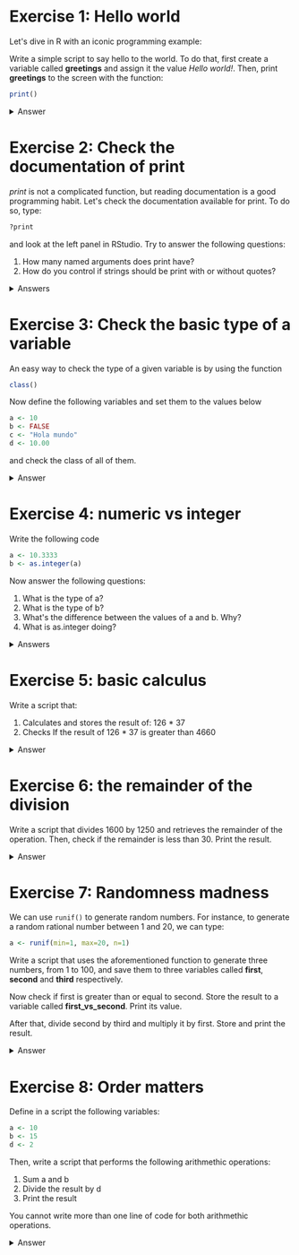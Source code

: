 # Exercise 1: Hello world

Let's dive in R with an iconic programming example: 

Write a simple script to say hello to the world. To do that, first
create a variable called **greetings** and assign it the value _Hello world!_.
Then, print **greetings** to the screen with the function:

```R
print()
```


<details>
  <summary>Answer</summary>

 ```R

 greetings <- 'Hello world!'
 print(greetings)
 ```

</details>

# Exercise 2: Check the documentation of print

_print_ is not a complicated function, but reading documentation is a good programming habit.
Let's check the documentation available for print. To do so, type:

```R
?print
```

and look at the left panel in RStudio. Try to answer the following questions:

1. How many named arguments does print have? 
1. How do you control if strings should be print with or without quotes?

<details>
  <summary>Answers</summary>

1. 10
2. By setting the argument 'quote' to TRUE if quotes are desired and FALSE otherwise.

</details>

# Exercise 3: Check the basic type of a variable

An easy way to check the type of a given variable is by using the function

```R
class()
```

Now define the following variables and set them to the values below

```R
a <- 10
b <- FALSE
c <- "Hola mundo"
d <- 10.00
```

and check the class of all of them.

<details>
  <summary>Answer</summary>

  1. numeric
  1. logical
  1. character
  1. numeric

</details>

# Exercise 4: numeric vs integer

Write the following code
```R
a <- 10.3333
b <- as.integer(a)
```

Now answer the following questions:

1. What is the type of a?
1. What is the type of b?
1. What's the difference between the values of a and b. Why?
1. What is as.integer doing?

<details>
  <summary>Answers</summary>

  1. Numeric
  1. Integer
  1. A is a numeric type variable whose value is a decimal number.
  1. as.integer is converting a numeric variable into an integer. Since an integer cannot have a fractional component, it is discarded.

</details>


# Exercise 5: basic calculus
Write a script that:

1. Calculates and stores the result of: 126 * 37
1. Checks If the result of 126 * 37 is greater than 4660


<details>
  <summary>Answer</summary>

  ```R
  result     <- 126 * 37
  comparison <- (result > 4660)
  print(comparison)
  ```

</details>

# Exercise 6: the remainder of the division

Write a script that divides 1600 by 1250 and retrieves the remainder of the 
operation. Then, check if the remainder is less than 30. Print the result.

<details>
  <summary>Answer</summary>

  ```R
  remainder  <- 1600 %% 1250
  comparison <- reminder < 30
  print(comparison)
  ```

</details>

# Exercise 7: Randomness madness

We can use `runif()` to generate random numbers. For instance, to generate a
random rational number between 1 and 20, we can type:

```R
a <- runif(min=1, max=20, n=1)
```

Write a script that uses the aforementioned function to generate three numbers, 
from 1 to 100, and save them to three variables called **first**, **second** and **third** respectively.

Now check if first is greater than or equal to second. Store the result to a variable called
**first_vs_second**. Print its value.

After that, divide second by third and multiply it by first. Store and print the result.

<details>
  <summary>Answer</summary>

  ```R
  first  <- runif(min=1, max=100, n=1)
  second <- runif(min=1, max=100, n=1)
  third  <- runif(min=1, max=100, n=1)

  first_vs_second <- first >= second
  print(first_vs_second)

  result <- second / third * first
  print(result)
  ```
</details>

# Exercise 8: Order matters
Define in  a script the following variables:

```R
a <- 10
b <- 15
d <- 2
```
Then, write a script that performs the following arithmethic operations:

1. Sum a and b
2. Divide the result by d
3. Print the result

You cannot write more than one line of code for both arithmethic operations.

<details>
  <summary>Answer</summary>

  ```R
 a <- 10
 b <- 15
 d <- 2

 result <- (a + b) / d # One line of code
 print(result)


  ```
  **Remember**: In programming, arithmethic operators work the same as their mathemathic
counterparts. That means that, unless you are using parenthesis, division is performed
before sum.
</details>



